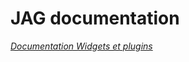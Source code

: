 # JAG documentation


*[Documentation Widgets et plugins](https://jealg.github.io/documentation/#language#/)*
